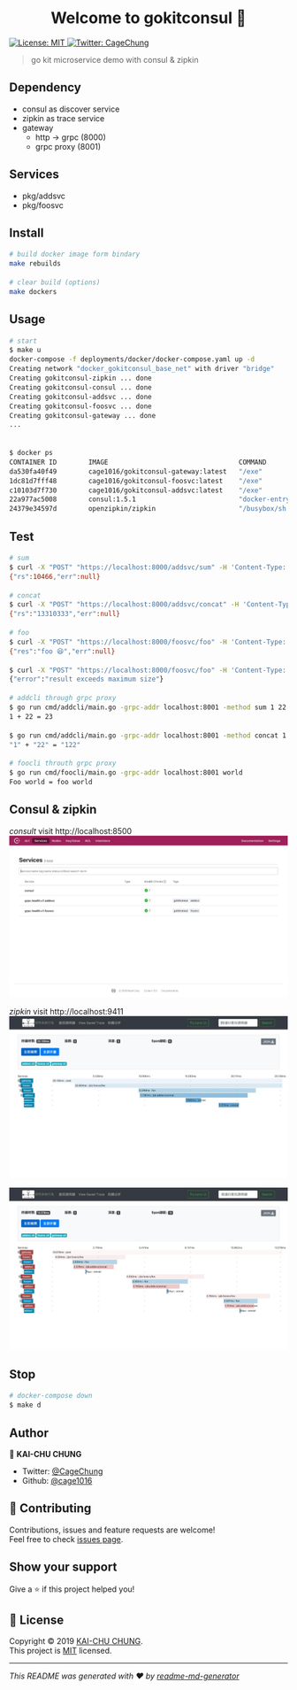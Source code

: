 <h1 align="center">Welcome to gokitconsul 👋</h1>
<p>
  <a href="https://github.com/cage1016/gokitconsul/blob/master/LICENSE">
    <img alt="License: MIT" src="https://img.shields.io/badge/License-MIT-yellow.svg" target="_blank" />
  </a>
  <a href="https://twitter.com/CageChung">
    <img alt="Twitter: CageChung" src="https://img.shields.io/twitter/follow/CageChung.svg?style=social" target="_blank" />
  </a>
</p>

> go kit microservice demo with consul & zipkin

## Dependency

- consul as discover service
- zipkin as trace service
- gateway
    - http → grpc (8000)
    - grpc proxy (8001)

## Services

- pkg/addsvc
- pkg/foosvc


## Install

```sh
# build docker image form bindary
make rebuilds

# clear build (options)
make dockers
```

## Usage

```sh
# start
$ make u
docker-compose -f deployments/docker/docker-compose.yaml up -d
Creating network "docker_gokitconsul_base_net" with driver "bridge"
Creating gokitconsul-zipkin ... done
Creating gokitconsul-consul ... done
Creating gokitconsul-addsvc ... done
Creating gokitconsul-foosvc ... done
Creating gokitconsul-gateway ... done
...


$ docker ps
CONTAINER ID        IMAGE                                 COMMAND                  CREATED             STATUS              PORTS                                                                                                            NAMES
da530fa40f49        cage1016/gokitconsul-gateway:latest   "/exe"                   5 seconds ago       Up 3 seconds        0.0.0.0:8000-8001->8000-8001/tcp                                                                                 gokitconsul-gateway
1dc81d7fff48        cage1016/gokitconsul-foosvc:latest    "/exe"                   5 seconds ago       Up 3 seconds                                                                                                                         gokitconsul-foosvc
c10103d7f730        cage1016/gokitconsul-addsvc:latest    "/exe"                   6 seconds ago       Up 4 seconds                                                                                                                         gokitconsul-addsvc
22a977ac5008        consul:1.5.1                          "docker-entrypoint.s…"   7 seconds ago       Up 5 seconds        0.0.0.0:8400->8400/tcp, 8301-8302/udp, 0.0.0.0:8500->8500/tcp, 8300-8302/tcp, 8600/udp, 0.0.0.0:8600->8600/tcp   gokitconsul-consul
24379e34597d        openzipkin/zipkin                     "/busybox/sh run.sh"     7 seconds ago       Up 6 seconds        9410/tcp, 0.0.0.0:9411->9411/tcp
```

## Test

```sh
# sum
$ curl -X "POST" "https://localhost:8000/addsvc/sum" -H 'Content-Type: application/json; charset=utf-8' -d $'{ "a": 133, "b": 10333}'
{"rs":10466,"err":null}

# concat
$ curl -X "POST" "https://localhost:8000/addsvc/concat" -H 'Content-Type: application/json; charset=utf-8' -d $'{ "a": "133", "b": "10333"}'
{"rs":"13310333","err":null}

# foo
$ curl -X "POST" "https://localhost:8000/foosvc/foo" -H 'Content-Type: application/json; charset=utf-8' -d $'{ "s": "😆"}'
{"res":"foo 😆","err":null}

$ curl -X "POST" "https://localhost:8000/foosvc/foo" -H 'Content-Type: application/json; charset=utf-8' -d $'{ "s": "hello gokit 😆"}'
{"error":"result exceeds maximum size"}

# addcli through grpc proxy
$ go run cmd/addcli/main.go -grpc-addr localhost:8001 -method sum 1 22
1 + 22 = 23

$ go run cmd/addcli/main.go -grpc-addr localhost:8001 -method concat 1 22
"1" + "22" = "122"

# foocli throuth grpc proxy
$ go run cmd/foocli/main.go -grpc-addr localhost:8001 world
Foo world = foo world
```

## Consul & zipkin

_consult_
visit http://localhost:8500
![Consul](./screenshots/consul.jpg)

_zipkin_
visit http://localhost:9411
![zipkin success](./screenshots/zipkin.jpg)

![zipkin bad request](./screenshots/zipkin2.jpg)

## Stop

```sh
# docker-compose down
$ make d
```

## Author

👤 **KAI-CHU CHUNG**

* Twitter: [@CageChung](https://twitter.com/CageChung)
* Github: [@cage1016](https://github.com/cage1016)

## 🤝 Contributing

Contributions, issues and feature requests are welcome!<br />Feel free to check [issues page](https://github.com/cage1016/gokitconsul/issues).

## Show your support

Give a ⭐️ if this project helped you!

## 📝 License

Copyright © 2019 [KAI-CHU CHUNG](https://github.com/cage1016).<br />
This project is [MIT](https://github.com/cage1016/gokitconsul/blob/master/LICENSE) licensed.

***
_This README was generated with ❤️ by [readme-md-generator](https://github.com/kefranabg/readme-md-generator)_